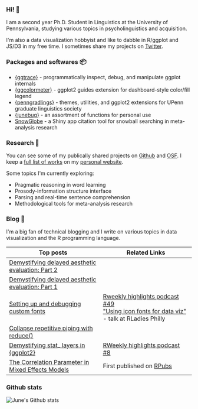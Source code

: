 ### Hi! 👋

I am a second year Ph.D. Student in Linguistics at the University of Pennsylvania, studying various topics in psycholinguistics and acquisition.

I'm also a data visualization hobbyist and like to dabble in R/ggplot and JS/D3 in my free time. I sometimes share my projects on [Twitter](https://twitter.com/yjunechoe).

### Packages and softwares 📦

- [{ggtrace}](https://github.com/yjunechoe/ggtrace) - programmatically inspect, debug, and manipulate ggplot internals
- [{ggcolormeter}](https://github.com/yjunechoe/ggcolormeter) - ggplot2 guides extension for dashboard-style color/fill legend
- [{penngradlings}](https://github.com/yjunechoe/penngradlings) - themes, utilities, and ggplot2 extensions for UPenn graduate linguistics society
- [{junebug}](https://github.com/yjunechoe/junebug) - an assortment of functions for personal use
- [SnowGlobe](https://github.com/yjunechoe/Snowglobe) - a Shiny app citation tool for snowball searching in meta-analysis research

### Research 🔬

You can see some of my publically shared projects on [Github](https://github.com/yjunechoe) and [OSF](https://osf.io/72vrb/). I keep a [full list of works](https://yjunechoe.github.io/research.html) on my [personal website](https://yjunechoe.github.io).

Some topics I'm currently exploring:

- Pragmatic reasoning in word learning
- Prosody-information structure interface
- Parsing and real-time sentence comprehension
- Methodological tools for meta-analysis research

### Blog 📝

I'm a big fan of technical blogging and I write on various topics in data visualization and the R programming language.

| Top posts                                                                                                                             | Related Links                                                                                                                                                                                     |
|----------------------------------------------------------------------------------------------------------------------------------|---------------------------------------------------------------------------------------------------------------------------------------------------------------------------------------------------|
| [Demystifying delayed aesthetic evaluation: Part 2](https://yjunechoe.github.io/posts/2022-07-06-ggplot2-delayed-aes-2/)         |                                                                                                                                                                                                      |
| [Demystifying delayed aesthetic evaluation: Part 1](https://yjunechoe.github.io/posts/2022-03-10-ggplot2-delayed-aes-1/)         |                                                                                                                                                                                                      |
| [Setting up and debugging custom fonts](https://yjunechoe.github.io/posts/2021-06-24-setting-up-and-debugging-custom-fonts/)     | [Rweekly highlights podcast #49](https://share.fireside.fm/episode/87RSVeFz+alD0Og1X?t=247) <br> ["Using icon fonts for data viz"](https://youtu.be/guzjt7xh2Cw?t=3787) - talk at RLadies Philly  |
| [Collapse repetitive piping with reduce()](https://yjunechoe.github.io/posts/2020-12-13-collapse-repetitive-piping-with-reduce/) |                                                                                                                                                                                                   |
| [Demystifying stat_ layers in {ggplot2}](https://yjunechoe.github.io/posts/2020-09-26-demystifying-stat-layers-ggplot2/)         | [RWeekly highlights podcast #8](https://rweekly.fireside.fm/8?t=251)                                                                                                                              |
| [The Correlation Parameter in Mixed Effects Models](https://yjunechoe.github.io/posts/2020-06-07-correlation-parameter-mem/)     | First published on [RPubs](https://rpubs.com/yjunechoe/correlationsLMEM)                                                                                                                          |

### Github stats

![June's Github stats](https://github-readme-stats.vercel.app/api?username=yjunechoe&show_icons=true)
